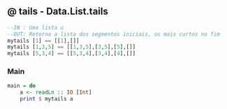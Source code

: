 ## @ tails - Data.List.tails
```hs
--IN : Uma lista u
--OUT: Retorna a lista dos segmentos iniciais, os mais curtos no fim
mytails [1] == [[1],[]]
mytails [1,3,5] == [[1,3,5],[3,5],[5],[]] 
mytails [5,3,4] == [[5,3,4],[3,4],[4],[]]
```


<!--MAIN_BEGIN-->
### Main
```hs
main = do
    a <- readLn :: IO [Int]
    print $ mytails a

```
<!--MAIN_END-->